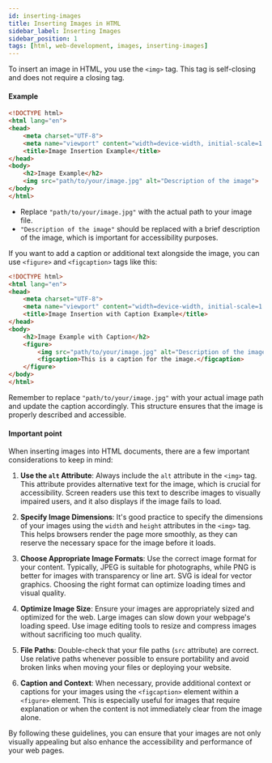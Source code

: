 ```yaml
---
id: inserting-images
title: Inserting Images in HTML
sidebar_label: Inserting Images
sidebar_position: 1
tags: [html, web-development, images, inserting-images]
---
```


To insert an image in HTML, you use the `<img>` tag.
This tag is self-closing and does not require a closing tag. 

#### Example
```html
<!DOCTYPE html>
<html lang="en">
<head>
    <meta charset="UTF-8">
    <meta name="viewport" content="width=device-width, initial-scale=1.0">
    <title>Image Insertion Example</title>
</head>
<body>
    <h2>Image Example</h2>
    <img src="path/to/your/image.jpg" alt="Description of the image">
</body>
</html>
```

- Replace `"path/to/your/image.jpg"` with the actual path to your image file.
- `"Description of the image"` should be replaced with a brief description of the image, which is important for accessibility purposes.

If you want to add a caption or additional text alongside the image, you can use `<figure>` and `<figcaption>` tags like this:

```html
<!DOCTYPE html>
<html lang="en">
<head>
    <meta charset="UTF-8">
    <meta name="viewport" content="width=device-width, initial-scale=1.0">
    <title>Image Insertion with Caption Example</title>
</head>
<body>
    <h2>Image Example with Caption</h2>
    <figure>
        <img src="path/to/your/image.jpg" alt="Description of the image">
        <figcaption>This is a caption for the image.</figcaption>
    </figure>
</body>
</html>
```
Remember to replace `"path/to/your/image.jpg"` with your actual image path and update the caption accordingly. This structure ensures that the image is properly described and accessible.

#### Important point

When inserting images into HTML documents, there are a few important considerations to keep in mind:

1. **Use the `alt` Attribute**: Always include the `alt` attribute in the `<img>` tag. This attribute provides alternative text for the image, which is crucial for accessibility. Screen readers use this text to describe images to visually impaired users, and it also displays if the image fails to load.

2. **Specify Image Dimensions**: It's good practice to specify the dimensions of your images using the `width` and `height` attributes in the `<img>` tag. This helps browsers render the page more smoothly, as they can reserve the necessary space for the image before it loads.

3. **Choose Appropriate Image Formats**: Use the correct image format for your content. Typically, JPEG is suitable for photographs, while PNG is better for images with transparency or line art. SVG is ideal for vector graphics. Choosing the right format can optimize loading times and visual quality.

4. **Optimize Image Size**: Ensure your images are appropriately sized and optimized for the web. Large images can slow down your webpage's loading speed. Use image editing tools to resize and compress images without sacrificing too much quality.

5. **File Paths**: Double-check that your file paths (`src` attribute) are correct. Use relative paths whenever possible to ensure portability and avoid broken links when moving your files or deploying your website.

6. **Caption and Context**: When necessary, provide additional context or captions for your images using the `<figcaption>` element within a `<figure>` element. This is especially useful for images that require explanation or when the content is not immediately clear from the image alone.

By following these guidelines, you can ensure that your images are not only visually appealing but also enhance the accessibility and performance of your web pages.

